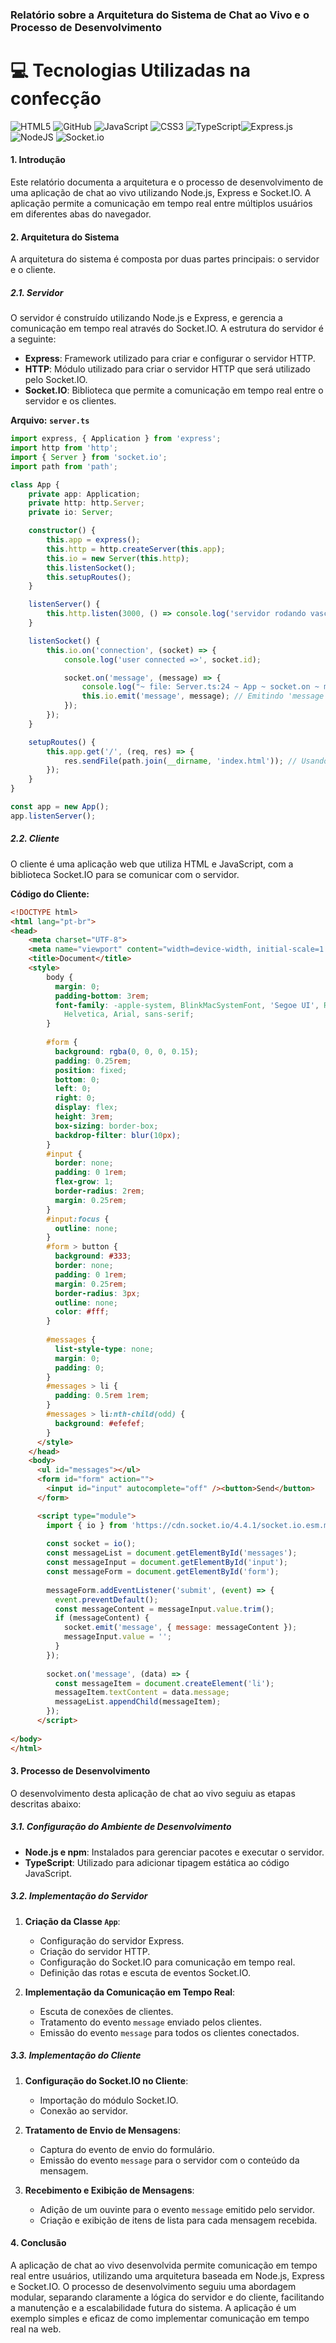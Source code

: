 ### Relatório sobre a Arquitetura do Sistema de Chat ao Vivo e o Processo de Desenvolvimento
# 💻 Tecnologias Utilizadas na confecção

![HTML5](https://img.shields.io/badge/html5-%23E34F26.svg?style=for-the-badge&logo=html5&logoColor=white) ![GitHub](https://img.shields.io/badge/github-%23121011.svg?style=for-the-badge&logo=github&logoColor=white) ![JavaScript](https://img.shields.io/badge/javascript-%23323330.svg?style=for-the-badge&logo=javascript&logoColor=%23F7DF1E) ![CSS3](https://img.shields.io/badge/css3-%231572B6.svg?style=for-the-badge&logo=css3&logoColor=white) ![TypeScript](https://img.shields.io/badge/typescript-%23007ACC.svg?style=for-the-badge&logo=typescript&logoColor=white)![Express.js](https://img.shields.io/badge/express.js-%23404d59.svg?style=for-the-badge&logo=express&logoColor=%2361DAFB) ![NodeJS](https://img.shields.io/badge/node.js-6DA55F?style=for-the-badge&logo=node.js&logoColor=white) ![Socket.io](https://img.shields.io/badge/Socket.io-black?style=for-the-badge&logo=socket.io&badgeColor=010101) 
#### 1. Introdução

Este relatório documenta a arquitetura e o processo de desenvolvimento de uma aplicação de chat ao vivo utilizando Node.js, Express e Socket.IO. A aplicação permite a comunicação em tempo real entre múltiplos usuários em diferentes abas do navegador.

#### 2. Arquitetura do Sistema

A arquitetura do sistema é composta por duas partes principais: o servidor e o cliente.

##### 2.1. Servidor

O servidor é construído utilizando Node.js e Express, e gerencia a comunicação em tempo real através do Socket.IO. A estrutura do servidor é a seguinte:

- **Express**: Framework utilizado para criar e configurar o servidor HTTP.
- **HTTP**: Módulo utilizado para criar o servidor HTTP que será utilizado pelo Socket.IO.
- **Socket.IO**: Biblioteca que permite a comunicação em tempo real entre o servidor e os clientes.

**Arquivo: `server.ts`**

```typescript
import express, { Application } from 'express';
import http from 'http';
import { Server } from 'socket.io';
import path from 'path';

class App {
    private app: Application;
    private http: http.Server;
    private io: Server;

    constructor() {
        this.app = express();
        this.http = http.createServer(this.app);
        this.io = new Server(this.http);
        this.listenSocket();
        this.setupRoutes();
    }

    listenServer() {
        this.http.listen(3000, () => console.log('servidor rodando vasco'));
    }

    listenSocket() {
        this.io.on('connection', (socket) => {
            console.log('user connected =>', socket.id);

            socket.on('message', (message) => {
                console.log("~ file: Server.ts:24 ~ App ~ socket.on ~ msg:", message);
                this.io.emit('message', message); // Emitindo 'message' para todos os clientes
            });
        });
    }

    setupRoutes() {
        this.app.get('/', (req, res) => {
            res.sendFile(path.join(__dirname, 'index.html')); // Usando path.join para compatibilidade
        });
    }
}

const app = new App();
app.listenServer();
```

##### 2.2. Cliente

O cliente é uma aplicação web que utiliza HTML e JavaScript, com a biblioteca Socket.IO para se comunicar com o servidor.

**Código do Cliente:**

```html
<!DOCTYPE html>
<html lang="pt-br">
<head>
    <meta charset="UTF-8">
    <meta name="viewport" content="width=device-width, initial-scale=1.0">
    <title>Document</title>
    <style>
        body {
          margin: 0;
          padding-bottom: 3rem;
          font-family: -apple-system, BlinkMacSystemFont, 'Segoe UI', Roboto,
            Helvetica, Arial, sans-serif;
        }
  
        #form {
          background: rgba(0, 0, 0, 0.15);
          padding: 0.25rem;
          position: fixed;
          bottom: 0;
          left: 0;
          right: 0;
          display: flex;
          height: 3rem;
          box-sizing: border-box;
          backdrop-filter: blur(10px);
        }
        #input {
          border: none;
          padding: 0 1rem;
          flex-grow: 1;
          border-radius: 2rem;
          margin: 0.25rem;
        }
        #input:focus {
          outline: none;
        }
        #form > button {
          background: #333;
          border: none;
          padding: 0 1rem;
          margin: 0.25rem;
          border-radius: 3px;
          outline: none;
          color: #fff;
        }
  
        #messages {
          list-style-type: none;
          margin: 0;
          padding: 0;
        }
        #messages > li {
          padding: 0.5rem 1rem;
        }
        #messages > li:nth-child(odd) {
          background: #efefef;
        }
      </style>
    </head>
    <body>
      <ul id="messages"></ul>
      <form id="form" action="">
        <input id="input" autocomplete="off" /><button>Send</button>
      </form>

      <script type="module">
        import { io } from 'https://cdn.socket.io/4.4.1/socket.io.esm.min.js';
      
        const socket = io();
        const messageList = document.getElementById('messages');
        const messageInput = document.getElementById('input');
        const messageForm = document.getElementById('form');
      
        messageForm.addEventListener('submit', (event) => {
          event.preventDefault();
          const messageContent = messageInput.value.trim();
          if (messageContent) {
            socket.emit('message', { message: messageContent });
            messageInput.value = '';
          }
        });
      
        socket.on('message', (data) => {
          const messageItem = document.createElement('li');
          messageItem.textContent = data.message;
          messageList.appendChild(messageItem);
        });
      </script>
      
</body>
</html>
```

#### 3. Processo de Desenvolvimento

O desenvolvimento desta aplicação de chat ao vivo seguiu as etapas descritas abaixo:

##### 3.1. Configuração do Ambiente de Desenvolvimento

- **Node.js e npm**: Instalados para gerenciar pacotes e executar o servidor.
- **TypeScript**: Utilizado para adicionar tipagem estática ao código JavaScript.

##### 3.2. Implementação do Servidor

1. **Criação da Classe `App`**:
   - Configuração do servidor Express.
   - Criação do servidor HTTP.
   - Configuração do Socket.IO para comunicação em tempo real.
   - Definição das rotas e escuta de eventos Socket.IO.

2. **Implementação da Comunicação em Tempo Real**:
   - Escuta de conexões de clientes.
   - Tratamento do evento `message` enviado pelos clientes.
   - Emissão do evento `message` para todos os clientes conectados.

##### 3.3. Implementação do Cliente

1. **Configuração do Socket.IO no Cliente**:
   - Importação do módulo Socket.IO.
   - Conexão ao servidor.

2. **Tratamento de Envio de Mensagens**:
   - Captura do evento de envio do formulário.
   - Emissão do evento `message` para o servidor com o conteúdo da mensagem.

3. **Recebimento e Exibição de Mensagens**:
   - Adição de um ouvinte para o evento `message` emitido pelo servidor.
   - Criação e exibição de itens de lista para cada mensagem recebida.

#### 4. Conclusão

A aplicação de chat ao vivo desenvolvida permite comunicação em tempo real entre usuários, utilizando uma arquitetura baseada em Node.js, Express e Socket.IO. O processo de desenvolvimento seguiu uma abordagem modular, separando claramente a lógica do servidor e do cliente, facilitando a manutenção e a escalabilidade futura do sistema. A aplicação é um exemplo simples e eficaz de como implementar comunicação em tempo real na web.
